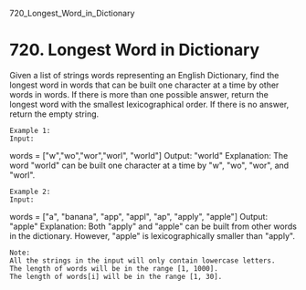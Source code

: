 720_Longest_Word_in_Dictionary
# 720. Longest Word in Dictionary

Given a list of strings words representing an English Dictionary, find the
        longest word in words that can be built one character at a time by other words
        in words. If there is more than one possible answer, return the longest word
        with the smallest lexicographical order. If there is no answer, return the empty string.

    Example 1:
    Input:
words = ["w","wo","wor","worl", "world"]
Output: "world"
Explanation:
The word "world" can be built one character at a time by "w", "wo", "wor", and "worl".

    

    Example 2:
    Input:
words = ["a", "banana", "app", "appl", "ap", "apply", "apple"]
Output: "apple"
Explanation:
Both "apply" and "apple" can be built from other words in the dictionary. However, "apple" is lexicographically smaller than "apply".

    

    Note:
    All the strings in the input will only contain lowercase letters.
    The length of words will be in the range [1, 1000].
    The length of words[i] will be in the range [1, 30].